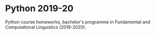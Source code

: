 # Python 2019-20

Python course homeworks, bachelor's programme in Fundamental and Computational Linguistics (2019-2020).
